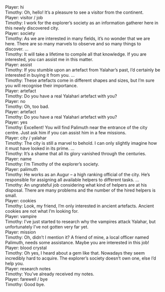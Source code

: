 Player: hi  
Timothy: Oh, hello! It’s a pleasure to see a visitor from the continent.  
Player: visitor / job  
Timothy: I work for the explorer’s society as an information gatherer here in this newly discovered city.  
Player: society  
Timothy: As we are interested in many fields, it’s no wonder that we are here. There are so many marvels to observe and so many things to discover. …  
Timothy: It will take a lifetime to compile all that knowledge. If you are interested, you can assist me in this matter.  
Player: assist  
Timothy: If you stumble upon an artefact from Yalahar’s past, I’d certainly be interested in buying it from you. …  
Timothy: These artefacts come in different shapes and sizes, but I’m sure you will recognise their importance.  
Player: artefact  
Timothy: Do you have a real Yalahari artefact with you?  
Player: no  
Timothy: Oh, too bad.  
Player: artefact  
Timothy: Do you have a real Yalahari artefact with you?  
Player: yes  
Timothy: Excellent! You will find Palimuth near the entrance of the city centre. Just ask him if you can assist him in a few missions.  
Player: city / yalahar  
Timothy: The city is still a marvel to behold. I can only slightly imagine how it must have looked in its prime. …  
Timothy: It’s a shame that all its glory vanished through the centuries.  
Player: name  
Timothy: I’m Timothy of the explorer’s society.  
Player: palimuth  
Timothy: He works as an Augur – a high ranking official of the city. He’s responsible for assigning all available helpers to different tasks. …  
Timothy: An ungrateful job considering what kind of helpers are at his disposal. There are many problems and the number of the hired helpers is small.  
Player: cookies  
Timothy: Look, my friend, I’m only interested in ancient artefacts. Ancient cookies are not what I’m looking for.  
Player: vampire  
Timothy: I’ve just started to research why the vampires attack Yalahar, but unfortunately I’ve not gotten very far yet.  
Player: mission  
Timothy: Oh, didn’t I mention it? A friend of mine, a local officer named Palimuth, needs some assistance. Maybe you are interested in this job!  
Player: blood crystal  
Timothy: Oh yes, I heard about a gem like that. Nowadays they seem incredibly hard to acquire. The explorer’s society doesn’t own one, else I’d help you.  
Player: research notes  
Timothy: You’ve already received my notes.  
Player: farewell / bye  
Timothy: Good bye.  
